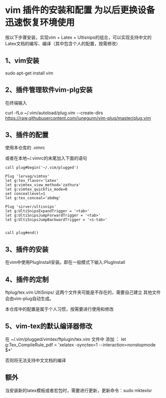 # vim 插件的安装和配置 为以后更换设备迅速恢复环境使用

按以下步骤安装，实现vim + Latex + Ultisnips的组合，可以实现支持中文的Latex文档的编写、编译（其中包含个人的配置，按需修改）

## 1、vim安装 
sudo apt-get install vim

## 2、插件管理软件vim-plg安装
在终端输入

curl -fLo ~/.vim/autoload/plug.vim --create-dirs 
https://raw.githubusercontent.com/junegunn/vim-plug/master/plug.vim

## 3、插件的配置
使用本仓库的
.vimrc

或者在本地~/.vimrc的末尾加入下面的语句
```
call plug#begin('~/.vim/plugged')

Plug 'lervag/vimtex'
let g:tex_flavor='latex'
let g:vimtex_view_method='zathura'
let g:vimtex_quickfix_mode=0
set conceallevel=1
let g:tex_conceal='abdmg'

Plug 'sirver/ultisnips'
let g:UltiSnipsExpandTrigger = '<tab>'
let g:UltiSnipsJumpForwardTrigger = '<tab>'
let g:UltiSnipsJumpBackwardTrigger = '<s-tab>'


call plug#end()
```

## 3、插件的安装

在vim中使用PlugInstall安装。即在一般模式下输入:PlugInstall

## 4、插件的定制

ftplug/tex.vim UltiSnips/ 这两个文件夹可能是不存在的，需要自己建立 其他文件会由vim-plug自动生成。 

本仓库中的配置是属于个人习惯，按需要进行使用和修改

## 5、vim-tex的默认编译器修改
在 ~/.vim/plugged/vimtex/ftplugin/tex.vim 文件中
添加 ： let g:Tex_CompileRule_pdf = 'xelatex -synctex=1 --interaction=nonstopmode $*'

否则将无法支持中文文档的编译

## 额外
当安装新的latex模板或者宏包时，需要进行更新，更新命令：sudo mktexlsr
